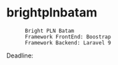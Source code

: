 # brightplnbatam

          Bright PLN Batam
          Framework FrontEnd: Boostrap 
          Framework Backend: Laravel 9
          
Deadline: 
